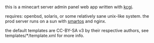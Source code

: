 this is a minecart server admin panel web app written with [kcgi](https://kristaps.bsd.lv/kcgi/index.html).

requires: openbsd, solaris, or some relatively sane unix-like system. the prod server runs on a sun with [smartos](https://smartos.org) and nginx.

the default templates are CC-BY-SA v3 by their respective authors, see templates/\*/template.xml for more info.

